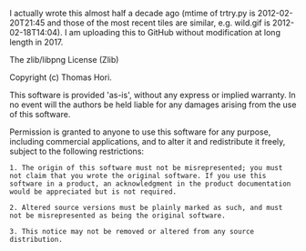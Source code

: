 I actually wrote this almost half a decade ago (mtime of trtry.py is 2012-02-20T21:45 and those of the most recent tiles are similar, e.g. wild.gif is 2012-02-18T14:04).  I am uploading this to GitHub without modification at long length in 2017.

The zlib/libpng License (Zlib)

Copyright (c) Thomas Hori.

This software is provided 'as-is', without any express or implied warranty. In no event will the authors be held liable for any damages arising from the use of this software.

Permission is granted to anyone to use this software for any purpose, including commercial applications, and to alter it and redistribute it freely, subject to the following restrictions:

    1. The origin of this software must not be misrepresented; you must not claim that you wrote the original software. If you use this software in a product, an acknowledgment in the product documentation would be appreciated but is not required.

    2. Altered source versions must be plainly marked as such, and must not be misrepresented as being the original software.

    3. This notice may not be removed or altered from any source distribution.

